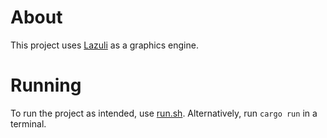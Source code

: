 # About
This project uses [Lazuli](https://github.com/lucdrenth/lazuli) as a graphics engine.

# Running
To run the project as intended, use [run.sh](./scripts/run.sh).
Alternatively, run `cargo run` in a terminal.
